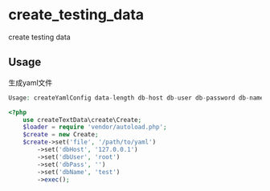 create_testing_data
===================

create testing data

Usage
-------------------
生成yaml文件
```php
Usage: createYamlConfig data-length db-host db-user db-password db-name outfile
```

```php
<?php
    use createTextData\create\Create; 
    $loader = require 'vendor/autoload.php';
    $create = new Create;
    $create->set('file', '/path/to/yaml')
        ->set('dbHost', '127.0.0.1')
        ->set('dbUser', 'root')
        ->set('dbPass', '') 
        ->set('dbName', 'test')
        ->exec();
```
